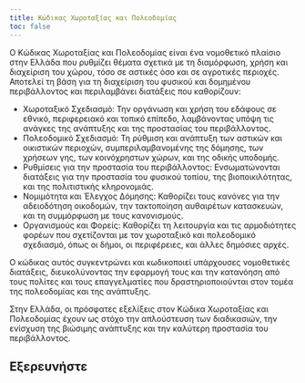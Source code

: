 ```yaml
---
title: Κώδικας Χωροταξίας και Πολεοδομίας
toc: false
---
```


Ο Κώδικας Χωροταξίας και Πολεοδομίας είναι ένα νομοθετικό πλαίσιο στην Ελλάδα που ρυθμίζει θέματα σχετικά με τη διαμόρφωση, χρήση και διαχείριση του χώρου, τόσο σε αστικές όσο και σε αγροτικές περιοχές. Αποτελεί τη βάση για τη διαχείριση του φυσικού και δομημένου περιβάλλοντος και περιλαμβάνει διατάξεις που καθορίζουν:

- Χωροταξικό Σχεδιασμό: Την οργάνωση και χρήση του εδάφους σε εθνικό, περιφερειακό και τοπικό επίπεδο, λαμβάνοντας υπόψη τις ανάγκες της ανάπτυξης και της προστασίας του περιβάλλοντος.
- Πολεοδομικό Σχεδιασμό: Τη ρύθμιση και ανάπτυξη των αστικών και οικιστικών περιοχών, συμπεριλαμβανομένης της δόμησης, των χρήσεων γης, των κοινόχρηστων χώρων, και της οδικής υποδομής.
- Ρυθμίσεις για την προστασία του περιβάλλοντος: Ενσωματώνονται διατάξεις για την προστασία του φυσικού τοπίου, της βιοποικιλότητας, και της πολιτιστικής κληρονομιάς.
- Νομιμότητα και Έλεγχος Δόμησης: Καθορίζει τους κανόνες για την αδειοδότηση οικοδομών, την τακτοποίηση αυθαιρέτων κατασκευών, και τη συμμόρφωση με τους κανονισμούς.
- Οργανισμούς και Φορείς: Καθορίζει τη λειτουργία και τις αρμοδιότητες φορέων που σχετίζονται με τον χωροταξικό και πολεοδομικό σχεδιασμό, όπως οι δήμοι, οι περιφέρειες, και άλλες δημόσιες αρχές.

Ο κώδικας αυτός συγκεντρώνει και κωδικοποιεί υπάρχουσες νομοθετικές διατάξεις, διευκολύνοντας την εφαρμογή τους και την κατανόηση από τους πολίτες και τους επαγγελματίες που δραστηριοποιούνται στον τομέα της πολεοδομίας και της ανάπτυξης.

Στην Ελλάδα, οι πρόσφατες εξελίξεις στον Κώδικα Χωροταξίας και Πολεοδομίας έχουν ως στόχο την απλούστευση των διαδικασιών, την ενίσχυση της βιώσιμης ανάπτυξης και την καλύτερη προστασία του περιβάλλοντος.


## Εξερευνήστε



<!-- 
## Documentation

For more information, visit [Hextra](https://imfing.github.io/hextra).
-->